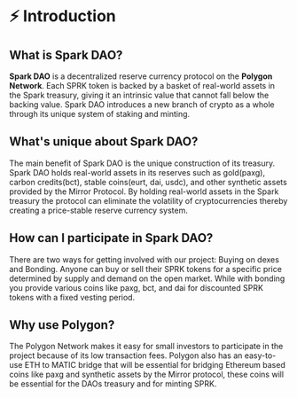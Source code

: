 # ⚡ Introduction

## What is Spark DAO?

**Spark DAO** is a decentralized reserve currency protocol on the **Polygon Network**. Each SPRK token is backed by a basket of real-world assets in the Spark treasury, giving it an intrinsic value that cannot fall below the backing value. Spark DAO introduces a new branch of crypto as a whole through its unique system of staking and minting.&#x20;

## What's unique about Spark DAO?

The main benefit of Spark DAO is the unique construction of its treasury. Spark DAO holds real-world assets in its reserves such as gold(paxg), carbon credits(bct), stable coins(eurt, dai, usdc), and other synthetic assets provided by the Mirror Protocol. By holding real-world assets in the Spark treasury the protocol can eliminate the volatility of cryptocurrencies thereby creating a price-stable reserve currency system.

## How can I participate in Spark DAO?

There are two ways for getting involved with our project: Buying on dexes and Bonding. Anyone can buy or sell their SPRK tokens for a specific price determined by supply and demand on the open market. While with bonding you provide various coins like paxg, bct, and dai for discounted SPRK tokens with a fixed vesting period.

## Why use Polygon?

The Polygon Network makes it easy for small investors to participate in the project because of its low transaction fees. Polygon also has an easy-to-use ETH to MATIC bridge that will be essential for bridging Ethereum based coins like paxg and synthetic assets by the Mirror protocol, these coins will be essential for the DAOs treasury and for minting SPRK. &#x20;
